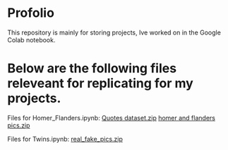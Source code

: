 # Profolio
This repository is mainly for storing projects, Ive worked on in the Google Colab notebook.
# Below are the following files releveant for replicating for my projects.
Files for Homer_Flanders.ipynb: [Quotes dataset.zip](https://github.com/Ejeat12/Profolio/files/10361792/Quotes.dataset.zip)
[homer and flanders pics.zip](https://github.com/Ejeat12/Profolio/files/10361798/homer.and.flanders.pics.zip)


Files for Twins.ipynb:
[real_fake_pics.zip](https://github.com/Ejeat12/Profolio/files/10361800/real_fake_pics.zip)

